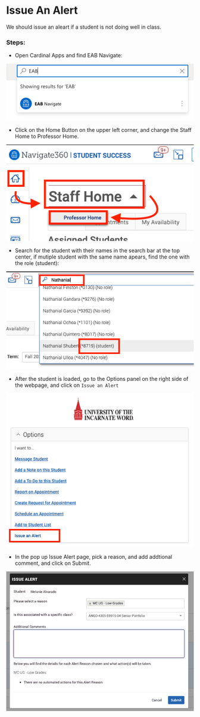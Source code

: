 # Issue An Alert

We should issue an aleart if a student is not doing well in class.

### Steps:

- Open Cardinal Apps and find EAB Navigate:
  
<img src="../assets/FindEABNavigate.png" width=600>

- Click on the Home Button on the upper left corner, and change the Staff Home to Professor Home.

<img src="../assets/ChangeEABToProfessorHome.png" width=600>

- Search for the student with their names in the search bar at the top center, if mutiple student with the same name apears, find the one with the role (student):

<img src="../assets/EABFindStudent.png" width=600>

- After the student is loaded, go to the Options panel on the right side of the webpage, and click on ```Issue an Alert```

<img src="../assets/EABIssueAnAlert.png" width=600>

- In the pop up Issue Alert page, pick a reason, and add addtional comment, and click on Submit.

<img src="../assets/EABIssueAlertOptions.png" width=600>